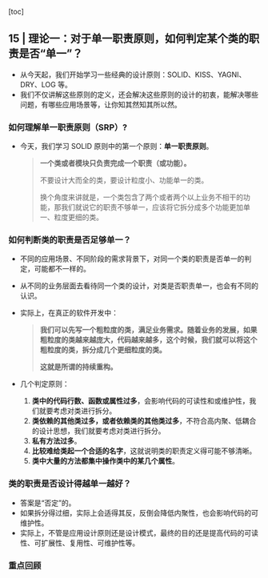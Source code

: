 [toc]

## 15 | 理论一：对于单一职责原则，如何判定某个类的职责是否“单一”？

-   从今天起，我们开始学习一些经典的设计原则：SOLID、KISS、YAGNI、DRY、LOG 等。
-   我们不仅讲解这些原则的定义，还会解决这些原则的设计的初衷，能解决哪些问题，有哪些应用场景等，让你知其然知其所以然。

### 如何理解单一职责原则（SRP）?

-   今天，我们学习 SOLID 原则中的第一个原则：**单一职责原则**。

    >   **一个类或者模块只负责完成一个职责（或功能）。**
    >
    >   
    >
    >   不要设计大而全的类，要设计粒度小、功能单一的类。
    >
    >   换个角度来讲就是，一个类包含了两个或者两个以上业务不相干的功能，那我们就说它的职责不够单一，应该将它拆分成多个功能更加单一、粒度更细的类。

### 如何判断类的职责是否足够单一？

-   不同的应用场景、不同阶段的需求背景下，对同一个类的职责是否单一的判定，可能都不一样的。

-   从不同的业务层面去看待同一个类的设计，对类是否职责单一，也会有不同的认识。

-   实际上，在真正的软件开发中：

    >   **我们可以先写一个粗粒度的类，满足业务需求。随着业务的发展，如果粗粒度的类越来越庞大，代码越来越多，这个时候，我们就可以将这个粗粒度的类，拆分成几个更细粒度的类。**
    >
    >   **这就是所谓的持续重构。**

-   几个判定原则：

    1.  **类中的代码行数、函数或属性过多**，会影响代码的可读性和或维护性，我们就要考虑对类进行拆分。
    2.  **类依赖的其他类过多，或者依赖类的其他类过多**，不符合高内聚、低耦合的设计思想，我们就要考虑对类进行拆分。
    3.  **私有方法过多**。
    4.  **比较难给类起一个合适的名字**，这就说明类的职责定义得可能不够清晰。
    5.  **类中大量的方法都集中操作类中的某几个属性**。

### 类的职责是否设计得越单一越好？

-   答案是“否定”的。
-   如果拆分得过细，实际上会适得其反，反倒会降低内聚性，也会影响代码的可维护性。
-   实际上，不管是应用设计原则还是设计模式，最终的目的还是提高代码的可读性、可扩展性、复用性、可维护性等。

### 重点回顾